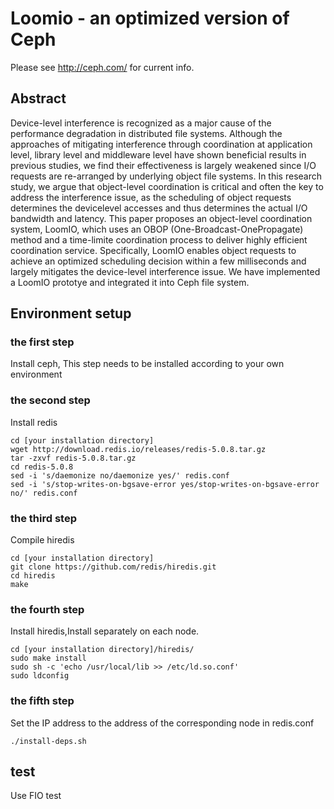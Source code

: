 # Loomio - an optimized version of Ceph

Please see http://ceph.com/ for current info.


## Abstract

Device-level interference is recognized as a major cause of the performance degradation in distributed file systems. 
Although the approaches of mitigating interference through coordination at application level, library level and 
middleware level have shown beneficial results in previous studies, we find their effectiveness is largely weakened 
since I/O requests are re-arranged by underlying object file systems. In this research study, we argue that object-level 
coordination is critical and often the key to address the interference issue, as the scheduling of object requests 
determines the devicelevel accesses and thus determines the actual I/O bandwidth and latency. This paper proposes 
an object-level coordination system, LoomIO, which uses an OBOP (One-Broadcast-OnePropagate) method and a time-limite
coordination process to deliver highly efficient coordination service. Specifically, LoomIO enables object requests to
achieve an optimized scheduling decision within a few milliseconds and largely mitigates the device-level interference issue. 
We have implemented a LoomIO prototye and integrated it into Ceph file system.

## Environment setup

### the first step

Install ceph, This step needs to be installed according to your own environment

### the second step

Install redis
	
	cd [your installation directory]
	wget http://download.redis.io/releases/redis-5.0.8.tar.gz
	tar -zxvf redis-5.0.8.tar.gz
	cd redis-5.0.8
	sed -i 's/daemonize no/daemonize yes/' redis.conf
	sed -i 's/stop-writes-on-bgsave-error yes/stop-writes-on-bgsave-error no/' redis.conf

### the third step

Compile hiredis
	
	cd [your installation directory]
	git clone https://github.com/redis/hiredis.git
	cd hiredis
	make

### the fourth step

Install hiredis,Install separately on each node.

	cd [your installation directory]/hiredis/
	sudo make install
	sudo sh -c 'echo /usr/local/lib >> /etc/ld.so.conf'
	sudo ldconfig
### the fifth step

Set the IP address to the address of the corresponding node in redis.conf

	./install-deps.sh

## test

Use FIO test


